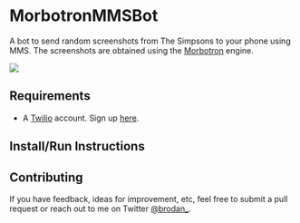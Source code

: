 # MorbotronMMSBot

A bot to send random screenshots from The Simpsons to your phone using MMS. The screenshots are obtained using the [Morbotron](https://morbotron.com/) engine.

![](https://morbotron.com/img/S01E08/874864.jpg)

## Requirements

* A [Twilio](https://www.twilio.com/) account. Sign up [here](https://www.twilio.com/try-twilio). 

## Install/Run Instructions

## Contributing
If you have feedback, ideas for improvement, etc, feel free to submit a pull request or reach out to me on Twitter [@brodan_](https://twitter.com/Brodan_).
